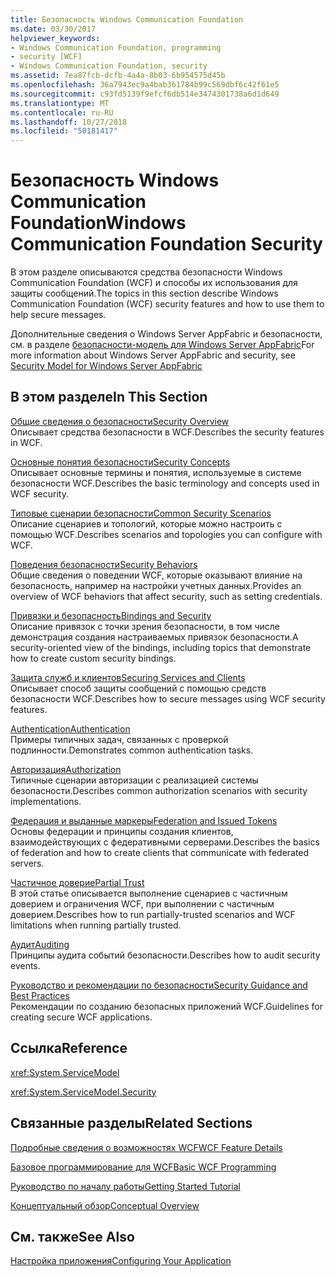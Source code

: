 ```yaml
---
title: Безопасность Windows Communication Foundation
ms.date: 03/30/2017
helpviewer_keywords:
- Windows Communication Foundation, programming
- security [WCF]
- Windows Communication Foundation, security
ms.assetid: 7ea87fcb-dcfb-4a4a-8b03-6b954575d45b
ms.openlocfilehash: 36a7943ec9a4bab361784b99c569dbf6c42f61e5
ms.sourcegitcommit: c93fd5139f9efcf6db514e3474301738a6d1d649
ms.translationtype: MT
ms.contentlocale: ru-RU
ms.lasthandoff: 10/27/2018
ms.locfileid: "50181417"
---
```

# <a name="windows-communication-foundation-security"></a><span data-ttu-id="8b20a-102">Безопасность Windows Communication Foundation</span><span class="sxs-lookup"><span data-stu-id="8b20a-102">Windows Communication Foundation Security</span></span>
<span data-ttu-id="8b20a-103">В этом разделе описываются средства безопасности Windows Communication Foundation (WCF) и способы их использования для защиты сообщений.</span><span class="sxs-lookup"><span data-stu-id="8b20a-103">The topics in this section describe Windows Communication Foundation (WCF) security features and how to use them to help secure messages.</span></span>  
  
 <span data-ttu-id="8b20a-104">Дополнительные сведения о Windows Server AppFabric и безопасности, см. в разделе [безопасности-модель для Windows Server AppFabric](https://go.microsoft.com/fwlink/?LinkID=201279&clcid=0x409)</span><span class="sxs-lookup"><span data-stu-id="8b20a-104">For more information about Windows Server AppFabric and security, see [Security Model for Windows Server AppFabric](https://go.microsoft.com/fwlink/?LinkID=201279&clcid=0x409)</span></span>  
  
## <a name="in-this-section"></a><span data-ttu-id="8b20a-105">В этом разделе</span><span class="sxs-lookup"><span data-stu-id="8b20a-105">In This Section</span></span>  
 [<span data-ttu-id="8b20a-106">Общие сведения о безопасности</span><span class="sxs-lookup"><span data-stu-id="8b20a-106">Security Overview</span></span>](../../../../docs/framework/wcf/feature-details/security-overview.md)  
 <span data-ttu-id="8b20a-107">Описывает средства безопасности в WCF.</span><span class="sxs-lookup"><span data-stu-id="8b20a-107">Describes the security features in WCF.</span></span>  
  
 [<span data-ttu-id="8b20a-108">Основные понятия безопасности</span><span class="sxs-lookup"><span data-stu-id="8b20a-108">Security Concepts</span></span>](../../../../docs/framework/wcf/feature-details/security-concepts.md)  
 <span data-ttu-id="8b20a-109">Описывает основные термины и понятия, используемые в системе безопасности WCF.</span><span class="sxs-lookup"><span data-stu-id="8b20a-109">Describes the basic terminology and concepts used in WCF security.</span></span>  
  
 [<span data-ttu-id="8b20a-110">Типовые сценарии безопасности</span><span class="sxs-lookup"><span data-stu-id="8b20a-110">Common Security Scenarios</span></span>](../../../../docs/framework/wcf/feature-details/common-security-scenarios.md)  
 <span data-ttu-id="8b20a-111">Описание сценариев и топологий, которые можно настроить с помощью WCF.</span><span class="sxs-lookup"><span data-stu-id="8b20a-111">Describes scenarios and topologies you can configure with WCF.</span></span>  
  
 [<span data-ttu-id="8b20a-112">Поведения безопасности</span><span class="sxs-lookup"><span data-stu-id="8b20a-112">Security Behaviors</span></span>](../../../../docs/framework/wcf/feature-details/security-behaviors-in-wcf.md)  
 <span data-ttu-id="8b20a-113">Общие сведения о поведении WCF, которые оказывают влияние на безопасность, например на настройки учетных данных.</span><span class="sxs-lookup"><span data-stu-id="8b20a-113">Provides an overview of WCF behaviors that affect security, such as setting credentials.</span></span>  
  
 [<span data-ttu-id="8b20a-114">Привязки и безопасность</span><span class="sxs-lookup"><span data-stu-id="8b20a-114">Bindings and Security</span></span>](../../../../docs/framework/wcf/feature-details/bindings-and-security.md)  
 <span data-ttu-id="8b20a-115">Описание привязок с точки зрения безопасности, в том числе демонстрация создания настраиваемых привязок безопасности.</span><span class="sxs-lookup"><span data-stu-id="8b20a-115">A security-oriented view of the bindings, including topics that demonstrate how to create custom security bindings.</span></span>  
  
 [<span data-ttu-id="8b20a-116">Защита служб и клиентов</span><span class="sxs-lookup"><span data-stu-id="8b20a-116">Securing Services and Clients</span></span>](../../../../docs/framework/wcf/feature-details/securing-services-and-clients.md)  
 <span data-ttu-id="8b20a-117">Описывает способ защиты сообщений с помощью средств безопасности WCF.</span><span class="sxs-lookup"><span data-stu-id="8b20a-117">Describes how to secure messages using WCF security features.</span></span>  
  
 [<span data-ttu-id="8b20a-118">Authentication</span><span class="sxs-lookup"><span data-stu-id="8b20a-118">Authentication</span></span>](../../../../docs/framework/wcf/feature-details/authentication-in-wcf.md)  
 <span data-ttu-id="8b20a-119">Примеры типичных задач, связанных с проверкой подлинности.</span><span class="sxs-lookup"><span data-stu-id="8b20a-119">Demonstrates common authentication tasks.</span></span>  
  
 [<span data-ttu-id="8b20a-120">Авторизация</span><span class="sxs-lookup"><span data-stu-id="8b20a-120">Authorization</span></span>](../../../../docs/framework/wcf/feature-details/authorization-in-wcf.md)  
 <span data-ttu-id="8b20a-121">Типичные сценарии авторизации с реализацией системы безопасности.</span><span class="sxs-lookup"><span data-stu-id="8b20a-121">Describes common authorization scenarios with security implementations.</span></span>  
  
 [<span data-ttu-id="8b20a-122">Федерация и выданные маркеры</span><span class="sxs-lookup"><span data-stu-id="8b20a-122">Federation and Issued Tokens</span></span>](../../../../docs/framework/wcf/feature-details/federation-and-issued-tokens.md)  
 <span data-ttu-id="8b20a-123">Основы федерации и принципы создания клиентов, взаимодействующих с федеративными серверами.</span><span class="sxs-lookup"><span data-stu-id="8b20a-123">Describes the basics of federation and how to create clients that communicate with federated servers.</span></span>  
  
 [<span data-ttu-id="8b20a-124">Частичное доверие</span><span class="sxs-lookup"><span data-stu-id="8b20a-124">Partial Trust</span></span>](../../../../docs/framework/wcf/feature-details/partial-trust.md)  
 <span data-ttu-id="8b20a-125">В этой статье описывается выполнение сценариев с частичным доверием и ограничения WCF, при выполнении с частичным доверием.</span><span class="sxs-lookup"><span data-stu-id="8b20a-125">Describes how to run partially-trusted scenarios and WCF limitations when running partially trusted.</span></span>  
  
 [<span data-ttu-id="8b20a-126">Аудит</span><span class="sxs-lookup"><span data-stu-id="8b20a-126">Auditing</span></span>](../../../../docs/framework/wcf/feature-details/auditing-security-events.md)  
 <span data-ttu-id="8b20a-127">Принципы аудита событий безопасности.</span><span class="sxs-lookup"><span data-stu-id="8b20a-127">Describes how to audit security events.</span></span>  
  
 [<span data-ttu-id="8b20a-128">Руководство и рекомендации по безопасности</span><span class="sxs-lookup"><span data-stu-id="8b20a-128">Security Guidance and Best Practices</span></span>](../../../../docs/framework/wcf/feature-details/security-guidance-and-best-practices.md)  
 <span data-ttu-id="8b20a-129">Рекомендации по созданию безопасных приложений WCF.</span><span class="sxs-lookup"><span data-stu-id="8b20a-129">Guidelines for creating secure WCF applications.</span></span>  
  
## <a name="reference"></a><span data-ttu-id="8b20a-130">Ссылка</span><span class="sxs-lookup"><span data-stu-id="8b20a-130">Reference</span></span>  
 <xref:System.ServiceModel>  
  
 <xref:System.ServiceModel.Security>  
  
## <a name="related-sections"></a><span data-ttu-id="8b20a-131">Связанные разделы</span><span class="sxs-lookup"><span data-stu-id="8b20a-131">Related Sections</span></span>  
 [<span data-ttu-id="8b20a-132">Подробные сведения о возможностях WCF</span><span class="sxs-lookup"><span data-stu-id="8b20a-132">WCF Feature Details</span></span>](../../../../docs/framework/wcf/feature-details/index.md)  
  
 [<span data-ttu-id="8b20a-133">Базовое программирование для WCF</span><span class="sxs-lookup"><span data-stu-id="8b20a-133">Basic WCF Programming</span></span>](../../../../docs/framework/wcf/basic-wcf-programming.md)  
  
 [<span data-ttu-id="8b20a-134">Руководство по началу работы</span><span class="sxs-lookup"><span data-stu-id="8b20a-134">Getting Started Tutorial</span></span>](../../../../docs/framework/wcf/getting-started-tutorial.md)  
  
 [<span data-ttu-id="8b20a-135">Концептуальный обзор</span><span class="sxs-lookup"><span data-stu-id="8b20a-135">Conceptual Overview</span></span>](../../../../docs/framework/wcf/conceptual-overview.md)  
  
## <a name="see-also"></a><span data-ttu-id="8b20a-136">См. также</span><span class="sxs-lookup"><span data-stu-id="8b20a-136">See Also</span></span>  
 [<span data-ttu-id="8b20a-137">Настройка приложения</span><span class="sxs-lookup"><span data-stu-id="8b20a-137">Configuring Your Application</span></span>](../../../../docs/framework/wcf/diagnostics/configuring-your-application.md)
